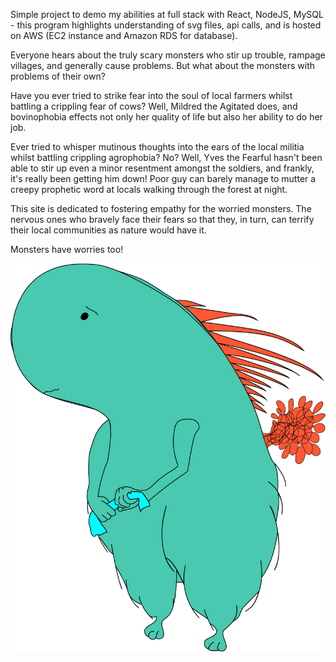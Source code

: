 Simple project to demo my abilities at full stack with React, NodeJS, MySQL - this program highlights understanding of svg files, api calls, and is hosted on AWS (EC2 instance and Amazon RDS for database).


Everyone hears about the truly scary monsters who stir up trouble, rampage villages, and generally cause problems. But what about the monsters with problems of their own?

Have you ever tried to strike fear into the soul of local farmers whilst battling a crippling fear of cows? Well, Mildred the Agitated does, and bovinophobia effects not only her quality of life but also her ability to do her job.

Ever tried to whisper mutinous thoughts into the ears of the local militia whilst battling crippling agrophobia? No? Well, Yves the Fearful hasn't been able to stir up even a minor resentment amongst the soldiers, and frankly, it's really been getting him down! Poor guy can barely manage to mutter a creepy prophetic word at locals walking through the forest at night.

This site is dedicated to fostering empathy for the worried monsters. The nervous ones who bravely face their fears so that they, in turn, can terrify their local communities as nature would have it.

Monsters have worries too!

![Wynne The Uncertain](frontend/src/images/WynneTheUncertain.png)
